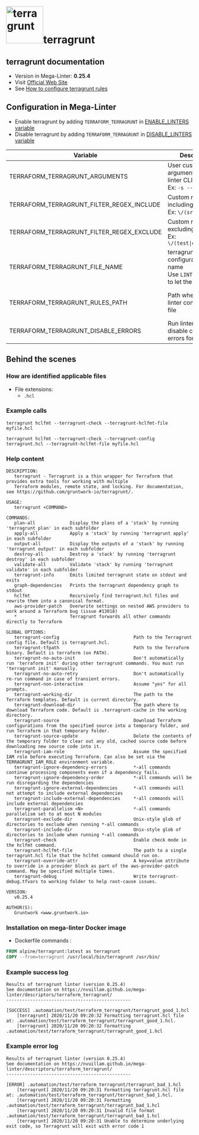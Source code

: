 <!-- markdownlint-disable MD033 MD041 -->
<!-- Generated by .automation/build.py, please do not update manually -->
# <a href="https://terragrunt.gruntwork.io" target="blank" title="Visit linter Web Site"><img src="https://github.com/gruntwork-io/terragrunt/blob/master/docs/assets/img/favicon/ms-icon-310x310.png" alt="terragrunt" height="100px" class="megalinter-logo"></a>terragrunt

## terragrunt documentation

- Version in Mega-Linter: **0.25.4**
- Visit [Official Web Site](https://terragrunt.gruntwork.io)
- See [How to configure terragrunt rules](https://terragrunt.gruntwork.io/docs/getting-started/configuration/#terragrunt-configuration-file)

## Configuration in Mega-Linter

- Enable terragrunt by adding `TERRAFORM_TERRAGRUNT` in [ENABLE_LINTERS variable](../index.md#activation-and-deactivation)
- Disable terragrunt by adding `TERRAFORM_TERRAGRUNT` in [DISABLE_LINTERS variable](../index.md#activation-and-deactivation)

| Variable | Description | Default value |
| ----------------- | -------------- | -------------- |
| TERRAFORM_TERRAGRUNT_ARGUMENTS | User custom arguments to add in linter CLI call<br/>Ex: `-s --foo "bar"` |  |
| TERRAFORM_TERRAGRUNT_FILTER_REGEX_INCLUDE | Custom regex including filter<br/>Ex: `\/(src\|lib)\/` | Include every file |
| TERRAFORM_TERRAGRUNT_FILTER_REGEX_EXCLUDE | Custom regex excluding filter<br/>Ex: `\/(test\|examples)\/` | Exclude no file |
| TERRAFORM_TERRAGRUNT_FILE_NAME | terragrunt configuration file name</br>Use `LINTER_DEFAULT` to let the linter find it | `terragrunt.hcl` |
| TERRAFORM_TERRAGRUNT_RULES_PATH | Path where to find linter configuration file | Workspace folder, then Mega-Linter default rules |
| TERRAFORM_TERRAGRUNT_DISABLE_ERRORS | Run linter but disable crash if errors found | `false` |

## Behind the scenes

### How are identified applicable files

- File extensions:
  - `.hcl`

<!-- markdownlint-disable -->
<!-- /* cSpell:disable */ -->

### Example calls

```shell
terragrunt hclfmt --terragrunt-check --terragrunt-hclfmt-file myfile.hcl
```

```shell
terragrunt hclfmt --terragrunt-check --terragrunt-config terragrunt.hcl --terragrunt-hclfmt-file myfile.hcl
```


### Help content

```shell
DESCRIPTION:
   terragrunt - Terragrunt is a thin wrapper for Terraform that provides extra tools for working with multiple
   Terraform modules, remote state, and locking. For documentation, see https://github.com/gruntwork-io/terragrunt/.

USAGE:
   terragrunt <COMMAND>

COMMANDS:
   plan-all             Display the plans of a 'stack' by running 'terragrunt plan' in each subfolder
   apply-all            Apply a 'stack' by running 'terragrunt apply' in each subfolder
   output-all           Display the outputs of a 'stack' by running 'terragrunt output' in each subfolder
   destroy-all          Destroy a 'stack' by running 'terragrunt destroy' in each subfolder
   validate-all         Validate 'stack' by running 'terragrunt validate' in each subfolder
   terragrunt-info      Emits limited terragrunt state on stdout and exits
   graph-dependencies   Prints the terragrunt dependency graph to stdout
   hclfmt               Recursively find terragrunt.hcl files and rewrite them into a canonical format.
   aws-provider-patch   Overwrite settings on nested AWS providers to work around a Terraform bug (issue #13018)
   *                    Terragrunt forwards all other commands directly to Terraform

GLOBAL OPTIONS:
   terragrunt-config                            Path to the Terragrunt config file. Default is terragrunt.hcl.
   terragrunt-tfpath                            Path to the Terraform binary. Default is terraform (on PATH).
   terragrunt-no-auto-init                      Don't automatically run 'terraform init' during other terragrunt commands. You must run 'terragrunt init' manually.
   terragrunt-no-auto-retry                     Don't automatically re-run command in case of transient errors.
   terragrunt-non-interactive                   Assume "yes" for all prompts.
   terragrunt-working-dir                       The path to the Terraform templates. Default is current directory.
   terragrunt-download-dir                      The path where to download Terraform code. Default is .terragrunt-cache in the working directory.
   terragrunt-source                            Download Terraform configurations from the specified source into a temporary folder, and run Terraform in that temporary folder.
   terragrunt-source-update                     Delete the contents of the temporary folder to clear out any old, cached source code before downloading new source code into it.
   terragrunt-iam-role                          Assume the specified IAM role before executing Terraform. Can also be set via the TERRAGRUNT_IAM_ROLE environment variable.
   terragrunt-ignore-dependency-errors          *-all commands continue processing components even if a dependency fails.
   terragrunt-ignore-dependency-order           *-all commands will be run disregarding the dependencies
   terragrunt-ignore-external-dependencies      *-all commands will not attempt to include external dependencies
   terragrunt-include-external-dependencies     *-all commands will include external dependencies
   terragrunt-parallelism <N>                   *-all commands parallelism set to at most N modules
   terragrunt-exclude-dir                       Unix-style glob of directories to exclude when running *-all commands
   terragrunt-include-dir                       Unix-style glob of directories to include when running *-all commands
   terragrunt-check                             Enable check mode in the hclfmt command.
   terragrunt-hclfmt-file                       The path to a single terragrunt.hcl file that the hclfmt command should run on.
   terragrunt-override-attr                     A key=value attribute to override in a provider block as part of the aws-provider-patch command. May be specified multiple times.
   terragrunt-debug                             Write terragrunt-debug.tfvars to working folder to help root-cause issues.

VERSION:
   v0.25.4

AUTHOR(S):
   Gruntwork <www.gruntwork.io>

```

### Installation on mega-linter Docker image

- Dockerfile commands :
```dockerfile
FROM alpine/terragrunt:latest as terragrunt
COPY --from=terragrunt /usr/local/bin/terragrunt /usr/bin/
```


### Example success log

```shell
Results of terragrunt linter (version 0.25.4)
See documentation on https://nvuillam.github.io/mega-linter/descriptors/terraform_terragrunt/
-----------------------------------------------

[SUCCESS] .automation/test/terraform_terragrunt/terragrunt_good_1.hcl
    [terragrunt] 2020/11/20 09:20:32 Formatting terragrunt.hcl file at: .automation/test/terraform_terragrunt/terragrunt_good_1.hcl.
    [terragrunt] 2020/11/20 09:20:32 Formatting .automation/test/terraform_terragrunt/terragrunt_good_1.hcl

```

### Example error log

```shell
Results of terragrunt linter (version 0.25.4)
See documentation on https://nvuillam.github.io/mega-linter/descriptors/terraform_terragrunt/
-----------------------------------------------

[ERROR] .automation/test/terraform_terragrunt/terragrunt_bad_1.hcl
    [terragrunt] 2020/11/20 09:20:31 Formatting terragrunt.hcl file at: .automation/test/terraform_terragrunt/terragrunt_bad_1.hcl.
    [terragrunt] 2020/11/20 09:20:31 Formatting .automation/test/terraform_terragrunt/terragrunt_bad_1.hcl
    [terragrunt] 2020/11/20 09:20:31 Invalid file format .automation/test/terraform_terragrunt/terragrunt_bad_1.hcl
    [terragrunt] 2020/11/20 09:20:31 Unable to determine underlying exit code, so Terragrunt will exit with error code 1

```

